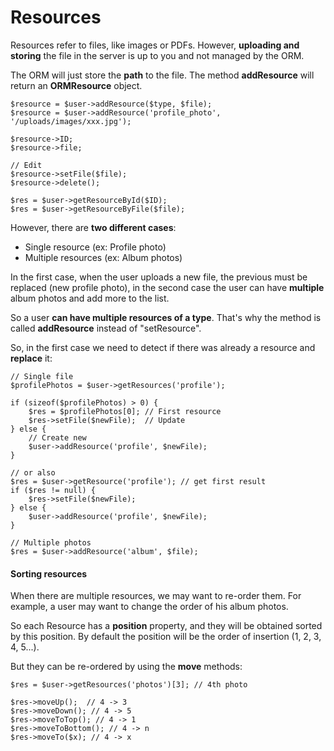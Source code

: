 # Resources

Resources refer to files, like images or PDFs. However, **uploading and storing** the file in the server is up to you and not managed by the ORM.

The ORM will just store the **path** to the file. The method **addResource** will return an **ORMResource** object.

```
$resource = $user->addResource($type, $file);
$resource = $user->addResource('profile_photo', '/uploads/images/xxx.jpg');

$resource->ID;
$resource->file;

// Edit
$resource->setFile($file);
$resource->delete();

$res = $user->getResourceById($ID);
$res = $user->getResourceByFile($file);
```

However, there are **two different cases**:

* Single resource (ex: Profile photo)
* Multiple resources (ex: Album photos)

In the first case, when the user uploads a new file, the previous must be replaced (new profile photo), in the second case the user can have **multiple** album photos and add more to the list.

So a user **can have multiple resources of a type**. That's why the method is called **addResource** instead of "setResource".

So, in the first case we need to detect if there was already a resource and **replace** it:

```
// Single file
$profilePhotos = $user->getResources('profile');

if (sizeof($profilePhotos) > 0) {
    $res = $profilePhotos[0]; // First resource
    $res->setFile($newFile);  // Update
} else {
    // Create new
    $user->addResource('profile', $newFile);
}

// or also
$res = $user->getResource('profile'); // get first result
if ($res != null) {
    $res->setFile($newFile);
} else {
    $user->addResource('profile', $newFile);
}

// Multiple photos
$res = $user->addResource('album', $file);
```

#### Sorting resources

When there are multiple resources, we may want to re-order them. For example, a user may want to change the order of his album photos.

So each Resource has a **position** property, and they will be obtained sorted by this position. By default the position will be the order of insertion (1, 2, 3, 4, 5...).

But they can be re-ordered by using the **move** methods:

```
$res = $user->getResources('photos')[3]; // 4th photo

$res->moveUp();  // 4 -> 3
$res->moveDown(); // 4 -> 5
$res->moveToTop(); // 4 -> 1
$res->moveToBottom(); // 4 -> n
$res->moveTo($x); // 4 -> x
```

